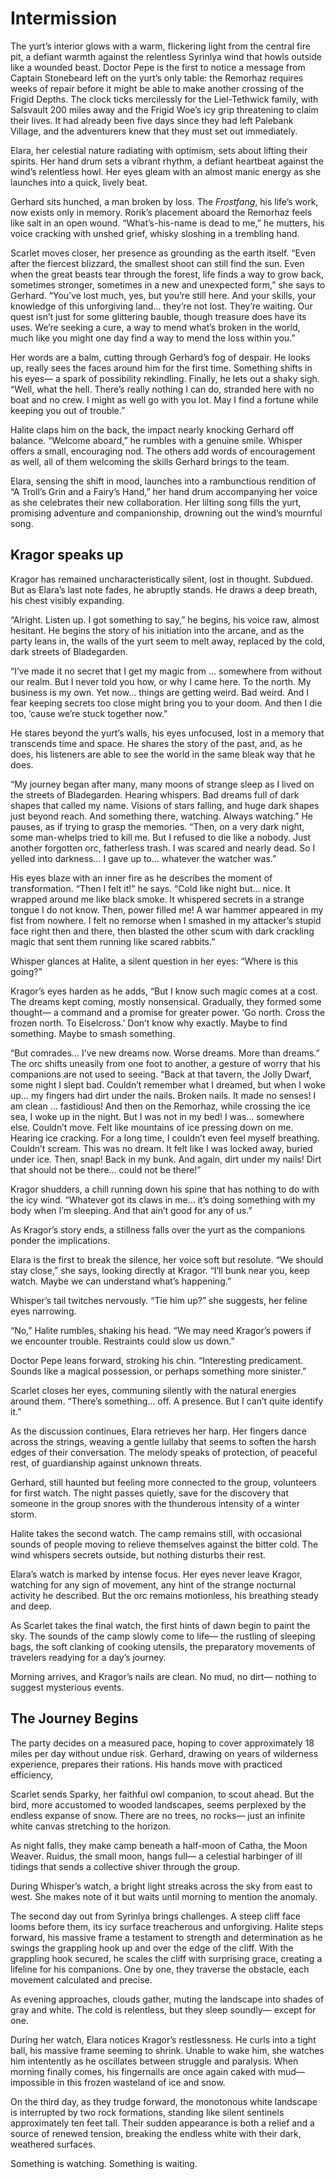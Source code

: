 # Intermission

The yurt’s interior glows with a warm,
flickering light from the central fire pit,
a defiant warmth against the relentless Syrinlya wind
that howls outside like a wounded beast.
Doctor Pepe is the first to notice
a message from Captain Stonebeard
left on the yurt’s only table:
the Remorhaz requires weeks of repair
before it might be able to make another crossing
of the Frigid Depths.
The clock ticks mercilessly for the Liel-Tethwick family,
with Salsvault 200 miles away
and the Frigid Woe’s icy grip
threatening to claim their lives.
It had already been five days
since they had left Palebank Village,
and the adventurers knew
that they must set out immediately.

Elara, her celestial nature radiating with optimism,
sets about lifting their spirits.
Her hand drum sets a vibrant rhythm,
a defiant heartbeat against the wind’s relentless howl.
Her eyes gleam with an almost manic energy
as she launches into a quick, lively beat.

Gerhard sits hunched, a man broken by loss.
The _Frostfang_, his life’s work, now exists only in memory.
Rorik’s placement aboard the Remorhaz
feels like salt in an open wound.
“What’s-his-name is dead to me,” he mutters,
his voice cracking with unshed grief,
whisky sloshing in a trembling hand.

Scarlet moves closer,
her presence as grounding as the earth itself.
“Even after the fiercest blizzard,
the smallest shoot can still find the sun.
Even when the great beasts tear through the forest,
life finds a way to grow back,
sometimes stronger, sometimes in a new and unexpected form,”
she says to Gerhard.
“You’ve lost much, yes, but you’re still here.
And your skills, your knowledge of this unforgiving land…
they’re not lost.
They’re waiting.
Our quest isn’t just for some glittering bauble,
though treasure does have its uses.
We’re seeking a cure,
a way to mend what’s broken in the world,
much like you might one day find a way to mend the loss within you.”

Her words are a balm,
cutting through Gerhard’s fog of despair.
He looks up,
really sees the faces around him for the first time.
Something shifts in his eyes—
a spark of possibility rekindling.
Finally, he lets out a shaky sigh.
“Well, what the hell.
There’s really nothing I can do,
stranded here with no boat and no crew.
I might as well go with you lot.
May I find a fortune while keeping you out of trouble.”

Halite claps him on the back,
the impact nearly knocking Gerhard off balance.
“Welcome aboard,” he rumbles with a genuine smile.
Whisper offers a small, encouraging nod.
The others add words of encouragement as well,
all of them welcoming the skills Gerhard brings to the team.

Elara, sensing the shift in mood,
launches into a rambunctious rendition
of “A Troll’s Grin and a Fairy’s Hand,”
her hand drum accompanying her voice
as she celebrates their new collaboration.
Her lilting song fills the yurt,
promising adventure and companionship,
drowning out the wind’s mournful song.

## Kragor speaks up

Kragor has remained uncharacteristically silent,
lost in thought. Subdued.
But as Elara’s last note fades, he abruptly stands.
He draws a deep breath, his chest visibly expanding.

“Alright. Listen up. I got something to say,” he begins,
his voice raw, almost hesitant.
He begins the story of his initiation into the arcane,
and as the party leans in,
the walls of the yurt seem to melt away,
replaced by the cold, dark streets of Bladegarden.

“I’ve made it no secret
that I get my magic
from … somewhere from without our realm.
But I never told you how, or why I came here.
To the north.
My business is my own.
Yet now… things are getting weird. Bad weird.
And I fear keeping secrets too close
might bring you to your doom.
And then I die too,
’cause we’re stuck together now.”

He stares beyond the yurt’s walls,
his eyes unfocused,
lost in a memory that transcends time and space.
He shares the story of the past,
and, as he does, his listeners
are able to see the world in the same bleak way that he does.

“My journey began
after many, many moons of strange sleep
as I lived on the streets of Bladegarden.
Hearing whispers.
Bad dreams full of dark shapes that called my name.
Visions of stars falling,
and huge dark shapes just beyond reach.
And something there, watching. Always watching.”
He pauses, as if trying to grasp the memories.
“Then, on a very dark night, some man-whelps tried to kill me.
But I refused to die like a nobody.
Just another forgotten orc, fatherless trash.
I was scared and nearly dead.
So I yelled into darkness…
I gave up to…
whatever the watcher was.”

His eyes blaze with an inner fire
as he describes the moment of transformation.
“Then I felt it!” he says. “Cold like night but... nice.
It wrapped around me like black smoke.
It whispered secrets in a strange tongue I do not know.
Then, power filled me!
A war hammer appeared in my fist from nowhere.
I felt no remorse
when I smashed in
my attacker’s stupid face
right then and there,
then blasted the other scum
with dark crackling magic
that sent them running like scared rabbits.”

Whisper glances at Halite,
a silent question in her eyes:
“Where is this going?”

Kragor’s eyes harden as he adds,
“But I know such magic comes at a cost.
The dreams kept coming, mostly nonsensical.
Gradually, they formed some thought—
a command and a promise for greater power.
‘Go north. Cross the frozen north. To Eiselcross.’
Don’t know why exactly.
Maybe to find something.
Maybe to smash something.

“But comrades… I’ve new dreams now.
Worse dreams. More than dreams.”
The orc shifts uneasily from one foot to another,
a gesture of worry that his companions are not used to seeing.
“Back at that tavern, the Jolly Dwarf, some night I slept bad.
Couldn’t remember what I dreamed, but when I woke up…
my fingers had dirt under the nails.
Broken nails.
It made no senses!
I am clean … fastidious!
And then on the Remorhaz, while crossing the ice sea,
I woke up in the night.
But I was not in my bed!
I was… somewhere else.
Couldn’t move.
Felt like mountains of ice pressing down on me.
Hearing ice cracking.
For a long time, I couldn’t even feel myself breathing.
Couldn’t scream.
This was no dream.
It felt like I was locked away,
buried under ice.
Then, snap! Back in my bunk.
And again, dirt under my nails!
Dirt that should not be there…
could not be there!”

Kragor shudders,
a chill running down his spine
that has nothing to do with the icy wind.
“Whatever got its claws in me…
it’s doing something with my body when I’m sleeping.
And that ain’t good for any of us.”

As Kragor’s story ends, a stillness falls over the yurt
as the companions ponder the implications.

Elara is the first to break the silence,
her voice soft but resolute.
“We should stay close,” she says, looking directly at Kragor.
“I’ll bunk near you, keep watch.
Maybe we can understand what’s happening.”

Whisper’s tail twitches nervously.
“Tie him up?” she suggests, her feline eyes narrowing.

“No,” Halite rumbles, shaking his head.
“We may need Kragor’s powers if we encounter trouble.
Restraints could slow us down.”

Doctor Pepe leans forward, stroking his chin.
“Interesting predicament.
Sounds like a magical possession,
or perhaps something more sinister.”

Scarlet closes her eyes,
communing silently with the natural energies around them.
“There’s something… off. A presence.
But I can’t quite identify it.”

As the discussion continues,
Elara retrieves her harp.
Her fingers dance across the strings,
weaving a gentle lullaby
that seems to soften the harsh edges of their conversation.
The melody speaks of protection,
of peaceful rest,
of guardianship against unknown threats.

Gerhard, still haunted but feeling more connected to the group,
volunteers for first watch.
The night passes quietly,
save for the discovery that someone in the group
snores with the thunderous intensity of a winter storm.

Halite takes the second watch.
The camp remains still,
with occasional sounds of people moving
to relieve themselves against the bitter cold.
The wind whispers secrets outside, but nothing disturbs their rest.

Elara’s watch is marked by intense focus.
Her eyes never leave Kragor,
watching for any sign of movement,
any hint of the strange nocturnal activity he described.
But the orc remains motionless, his breathing steady and deep.

As Scarlet takes the final watch,
the first hints of dawn begin to paint the sky.
The sounds of the camp slowly come to life—
the rustling of sleeping bags,
the soft clanking of cooking utensils,
the preparatory movements of travelers readying for a day’s journey.

Morning arrives, and Kragor’s nails are clean.
No mud, no dirt—
nothing to suggest mysterious events.

## The Journey Begins

The party decides on a measured pace,
hoping to cover approximately 18 miles per day without undue risk.
Gerhard, drawing on years of wilderness experience,
prepares their rations.
His hands move with practiced efficiency,

Scarlet sends Sparky,
her faithful owl companion,
to scout ahead.
But the bird, more accustomed to wooded landscapes,
seems perplexed by the endless expanse of snow.
There are no trees, no rocks—
just an infinite white canvas stretching to the horizon.

As night falls, they make camp beneath a half-moon of Catha,
the Moon Weaver.
Ruidus, the small moon, hangs full—
a celestial harbinger of ill tidings
that sends a collective shiver through the group.

During Whisper’s watch,
a bright light streaks across the sky from east to west.
She makes note of it but waits until morning to mention the anomaly.

The second day
out from Syrinlya
brings challenges.
A steep cliff face looms before them,
its icy surface treacherous and unforgiving.
Halite steps forward,
his massive frame a testament to strength and determination
as he swings the grappling hook
up and over the edge of the cliff.
With the grappling hook secured,
he scales the cliff with surprising grace,
creating a lifeline for his companions.
One by one, they traverse the obstacle,
each movement calculated and precise.

As evening approaches, clouds gather,
muting the landscape into shades of gray and white.
The cold is relentless,
but they sleep soundly—
except for one.

During her watch,
Elara notices Kragor’s restlessness.
He curls into a tight ball,
his massive frame seeming to shrink.
Unable to wake him,
she watches him intentently
as he oscillates between
struggle and paralysis.
When morning finally comes,
his fingernails are once again caked with mud—
impossible in this frozen wasteland of ice and snow.

On the third day,
as they trudge forward,
the monotonous white landscape is interrupted by two rock formations,
standing like silent sentinels approximately ten feet tall.
Their sudden appearance is both a relief
and a source of renewed tension,
breaking the endless white with their dark, weathered surfaces.

Something is watching. Something is waiting.
